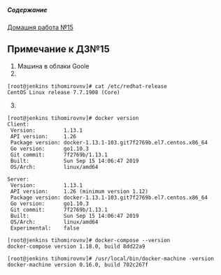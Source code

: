 ##### Содержание
[Домашня работа №15](#HW15)    

<a name="HW15"></a>
## Примечание к ДЗ№15
1. Машина в облаки Goole
2.
```
[root@jenkins tihomirovnv]# cat /etc/redhat-release
CentOS Linux release 7.7.1908 (Core)
```

3. 
```
[root@jenkins tihomirovnv]# docker version
Client:
 Version:         1.13.1
 API version:     1.26
 Package version: docker-1.13.1-103.git7f2769b.el7.centos.x86_64
 Go version:      go1.10.3
 Git commit:      7f2769b/1.13.1
 Built:           Sun Sep 15 14:06:47 2019
 OS/Arch:         linux/amd64

Server:
 Version:         1.13.1
 API version:     1.26 (minimum version 1.12)
 Package version: docker-1.13.1-103.git7f2769b.el7.centos.x86_64
 Go version:      go1.10.3
 Git commit:      7f2769b/1.13.1
 Built:           Sun Sep 15 14:06:47 2019
 OS/Arch:         linux/amd64
 Experimental:    false

```

```
[root@jenkins tihomirovnv]# docker-compose --version
docker-compose version 1.18.0, build 8dd22a9
```

```
[root@jenkins tihomirovnv]# /usr/local/bin/docker-machine -version
docker-machine version 0.16.0, build 702c267f
```
